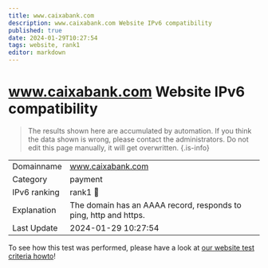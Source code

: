 ```yaml
---
title: www.caixabank.com
description: www.caixabank.com Website IPv6 compatibility
published: true
date: 2024-01-29T10:27:54
tags: website, rank1
editor: markdown
---
```


# www.caixabank.com Website IPv6 compatibility

> The results shown here are accumulated by automation. If you think the data shown is wrong, please contact the administrators. 
> Do not edit this page manually, it will get overwritten.
{.is-info}


|   |   |
| - | - |
| Domainname | www.caixabank.com
| Category | payment |
| IPv6 ranking | rank1 :1st_place_medal: |
| Explanation | The domain has an AAAA record, responds to ping, http and https. |
| Last Update | 2024-01-29 10:27:54 |

To see how this test was performed, please have a look at [our website test criteria howto](/howto/testcriteria/website)!

